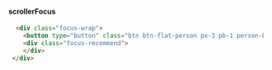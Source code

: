 <!--
 * @Author: your name
 * @Date: 2021-01-19 12:00:58
 * @LastEditTime: 2021-01-20 14:24:20
 * @LastEditors: Please set LastEditors
 * @Description: In User Settings Edit
 * @FilePath: \Notes\WeiBo\JQ组件.md
-->

#### scrollerFocus

``` html
  <div class="focus-wrap">
    <button type="button" class="btn btn-flat-person px-3 pb-1 person-btn scroller-opt-btn" onclick="scrollerFocusFunctionPops(this)"><i class="fa fa-sort-desc" aria-hidden="true"></i></button>
    <div class="focus-recommend">
    </div>
 </div>

```

